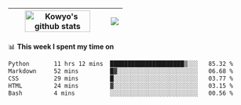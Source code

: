 | <a href="https://github.com/anuraghazra/github-readme-stats"><img width="85%" src="https://github-readme-stats.vercel.app/api?username=kowyo&show_icons=true&hide_border=true&theme=transparent" alt="Kowyo's github stats" /></a> | <a href="https://github.com/anuraghazra/github-readme-stats"><img align="center" src="https://github-readme-stats.vercel.app/api/top-langs/?username=kowyo&exclude_repo=Engineering-Competition-Robot,mobile-robot&hide=c,assembly,shaderlab,hlsl,mathematica,cmake&layout=compact&hide_border=true&theme=transparent" /></a> |
| ------------- | ------------- |

📊 **This week I spent my time on**
<!--START_SECTION:waka-->

```txt
Python       11 hrs 12 mins  █████████████████████▒░░░   85.32 %
Markdown     52 mins         █▓░░░░░░░░░░░░░░░░░░░░░░░   06.68 %
CSS          29 mins         █░░░░░░░░░░░░░░░░░░░░░░░░   03.77 %
HTML         24 mins         ▓░░░░░░░░░░░░░░░░░░░░░░░░   03.15 %
Bash         4 mins          ░░░░░░░░░░░░░░░░░░░░░░░░░   00.56 %
```

<!--END_SECTION:waka-->
